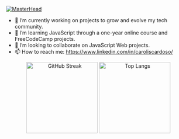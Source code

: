 [![MasterHead](https://live.staticflickr.com/65535/53422361253_268e9b9586_b.jpg)](https://github.com/carolisc)

- 🔭 I’m currently working on projects to grow and evolve my tech community.
- 🌱 I’m learning JavaScript through a one-year online course and FreeCodeCamp projects.
- 👯 I’m looking to collaborate on JavaScript Web projects.
- 📫 How to reach me: https://www.linkedin.com/in/caroliscardoso/

<div align="center">
  <img src="https://github-readme-streak-stats.herokuapp.com?user=carolisc&theme=dark" alt="GitHub Streak" height="195px">
  <img src="https://github-readme-stats.vercel.app/api/top-langs/?username=carolisc&layout=compact&theme=vision-friendly-dark&bg_color=333333" alt="Top Langs" height="195px">
</div>


